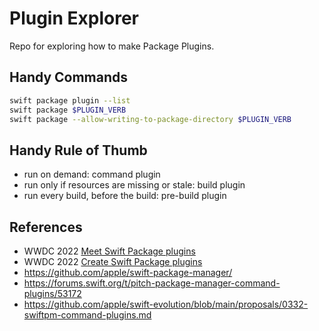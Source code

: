 # Plugin Explorer


Repo for exploring how to make Package Plugins.
            
## Handy Commands

```bash
swift package plugin --list
swift package $PLUGIN_VERB
swift package --allow-writing-to-package-directory $PLUGIN_VERB
```

## Handy Rule of Thumb

- run on demand: command plugin
- run only if resources are missing or stale: build plugin
- run every build, before the build: pre-build plugin
            
## References
- WWDC 2022 [Meet Swift Package plugins](https://developer.apple.com/videos/play/wwdc2022/110359)
- WWDC 2022 [Create Swift Package plugins](https://developer.apple.com/videos/play/wwdc2022/110401/)
- https://github.com/apple/swift-package-manager/
- https://forums.swift.org/t/pitch-package-manager-command-plugins/53172
- https://github.com/apple/swift-evolution/blob/main/proposals/0332-swiftpm-command-plugins.md
                                        
                                           
